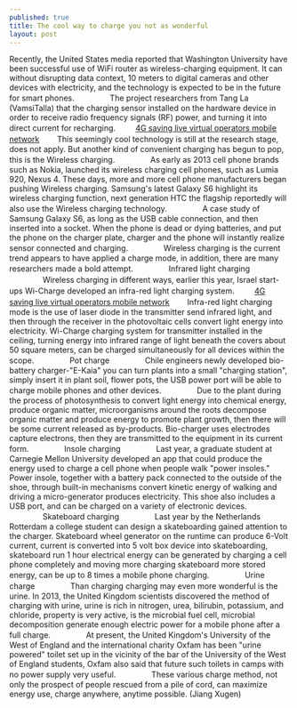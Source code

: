 ```yaml
---
published: true
title: The cool way to charge you not as wonderful
layout: post
---
```

Recently, the United States media reported that Washington University have been successful use of WiFi router as wireless-charging equipment. It can without disrupting data context, 10 meters to digital cameras and other devices with electricity, and the technology is expected to be in the future for smart phones. 　　 　　The project researchers from Tang La (VamsiTalla) that the charging sensor installed on the hardware device in order to receive radio frequency signals (RF) power, and turning it into direct current for recharging. 　　 [4G saving live virtual operators mobile network](http://smart-watch1.webnode.com/news/a4g-saving-live-virtual-operators-mobile-network-alliance-is-a-breakthrough/) 　　This seemingly cool technology is still at the research stage, does not apply. But another kind of convenient charging has begun to pop, this is the Wireless charging. 　　 　　As early as 2013 cell phone brands such as Nokia, launched its wireless charging cell phones, such as Lumia 920, Nexus 4. These days, more and more cell phone manufacturers began pushing Wireless charging. Samsung\'s latest Galaxy S6 highlight its wireless charging function, next generation HTC the flagship reportedly will also use the Wireless charging technology. 　　 　　A case study of Samsung Galaxy S6, as long as the USB cable connection, and then inserted into a socket. When the phone is dead or dying batteries, and put the phone on the charger plate, charger and the phone will instantly realize sensor connected and charging. 　　 　　Wireless charging is the current trend appears to have applied a charge mode, in addition, there are many researchers made a bold attempt. 　　 　　Infrared light charging 　　 　　Wireless charging in different ways, earlier this year, Israel start-ups Wi-Charge developed an infra-red light charging system. 　　 [4G saving live virtual operators mobile network](http://smart-watch1.webnode.com/news/a4g-saving-live-virtual-operators-mobile-network-alliance-is-a-breakthrough/) 　　Infra-red light charging mode is the use of laser diode in the transmitter send infrared light, and then through the receiver in the photovoltaic cells convert light energy into electricity. Wi-Charge charging system for transmitter installed in the ceiling, turning energy into infrared range of light beneath the covers about 50 square meters, can be charged simultaneously for all devices within the scope. 　　 　　Pot charge 　　 　　Chile engineers newly developed bio-battery charger-\"E-Kaia\" you can turn plants into a small \"charging station\", simply insert it in plant soil, flower pots, the USB power port will be able to charge mobile phones and other devices. 　　 　　Due to the plant during the process of photosynthesis to convert light energy into chemical energy, produce organic matter, microorganisms around the roots decompose organic matter and produce energy to promote plant growth, then there will be some current released as by-products. Bio-charger uses electrodes capture electrons, then they are transmitted to the equipment in its current form. 　　 　　Insole charging 　　 　　Last year, a graduate student at Carnegie Mellon University developed an app that could produce the energy used to charge a cell phone when people walk \"power insoles.\" Power insole, together with a battery pack connected to the outside of the shoe, through built-in mechanisms convert kinetic energy of walking and driving a micro-generator produces electricity. This shoe also includes a USB port, and can be charged on a variety of electronic devices. 　　 　　Skateboard charging 　　 　　Last year by the Netherlands Rotterdam a college student can design a skateboarding gained attention to the charger. Skateboard wheel generator on the runtime can produce 6-Volt current, current is converted into 5 volt box device into skateboarding, skateboard run 1 hour electrical energy can be generated by charging a cell phone completely and moving more charging skateboard more stored energy, can be up to 8 times a mobile phone charging. 　　 　　Urine charge 　　 　　Than charging charging may even more wonderful is the urine. In 2013, the United Kingdom scientists discovered the method of charging with urine, urine is rich in nitrogen, urea, bilirubin, potassium, and chloride, property is very active, is the microbial fuel cell, microbial decomposition generate enough electric power for a mobile phone after a full charge. 　　 　　At present, the United Kingdom\'s University of the West of England and the international charity Oxfam has been \"urine powered\" toilet set up in the vicinity of the bar of the University of the West of England students, Oxfam also said that future such toilets in camps with no power supply very useful. 　　 　　These various charge method, not only the prospect of people rescued from a pile of cord, can maximize energy use, charge anywhere, anytime possible. (Jiang Xugen)